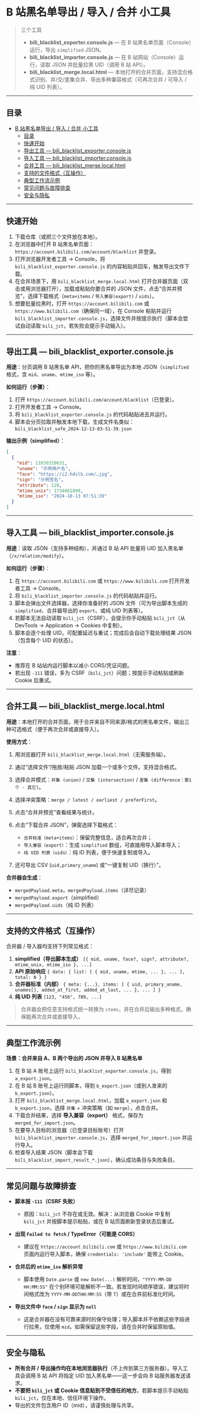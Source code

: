 # B 站黑名单导出 / 导入 / 合并 小工具

> 三个工具
>
> * **bili\_blacklist\_exporter.console.js** — 在 B 站黑名单页面（Console）运行，导出 `simplified` JSON。
> * **bili\_blacklist\_importer.console.js** — 在 B 站网站（Console）运行，读取 JSON 并批量拉黑 UID（调用 B 站 API）。
> * **bili\_blacklist\_merge.local.html** — 本地打开的合并页面，支持混合格式识别、并/交/差集合并、导出多种兼容格式（可再次合并 / 可导入 / 纯 UID 列表）。

---

## 目录

- [B 站黑名单导出 / 导入 / 合并 小工具](#b-站黑名单导出--导入--合并-小工具)
  - [目录](#目录)
  - [快速开始](#快速开始)
  - [导出工具 — bili\_blacklist\_exporter.console.js](#导出工具--bili_blacklist_exporterconsolejs)
  - [导入工具 — bili\_blacklist\_importer.console.js](#导入工具--bili_blacklist_importerconsolejs)
  - [合并工具 — bili\_blacklist\_merge.local.html](#合并工具--bili_blacklist_mergelocalhtml)
  - [支持的文件格式（互操作）](#支持的文件格式互操作)
  - [典型工作流示例](#典型工作流示例)
  - [常见问题与故障排查](#常见问题与故障排查)
  - [安全与隐私](#安全与隐私)

---

## 快速开始

1. 下载仓库（或把三个文件放在本地）。
2. 在浏览器中打开 B 站黑名单页面：`https://account.bilibili.com/account/blacklist` 并登录。
3. 打开浏览器开发者工具 → Console，将 `bili_blacklist_exporter.console.js` 的内容粘贴并回车，触发导出文件下载。
4. 在合并场景下，用 `bili_blacklist_merge.local.html` 打开合并器页面（双击或用浏览器打开），加载或粘贴你要合并的 JSON 文件，点击“合并并预览”，选择下载格式（`meta+items` / `导入兼容(export)` / `uids`）。
5. 想要批量拉黑时，打开 `https://account.bilibili.com` 或 `https://www.bilibili.com`（确保同一域），在 Console 粘贴并运行 `bili_blacklist_importer.console.js`，选择文件并按提示执行（脚本会尝试自动读取 `bili_jct`，若失败会提示手动输入）。

---

## 导出工具 — bili\_blacklist\_exporter.console.js

**用途**：分页调用 B 站黑名单 API，把你的黑名单导出为本地 JSON（`simplified` 格式，含 `mid`、`uname`、`mtime_iso` 等）。

**如何运行（步骤）**：

1. 打开 `https://account.bilibili.com/account/blacklist`（已登录）。
2. 打开开发者工具 → Console。
3. 将 `bili_blacklist_exporter.console.js` 的代码粘贴进去并运行。
4. 脚本会分页拉取并触发本地下载，生成文件名类似：
   `bili_blacklist_safe_2024-12-13-03-51-39.json`

**输出示例（simplified）**：

```json
[
  {
    "mid": 11030320631,
    "uname": "示例用户名",
    "face": "https://i2.hdslb.com/…jpg",
    "sign": "示例签名",
    "attribute": 128,
    "mtime_unix": 1734061899,
    "mtime_iso": "2024-10-13 07:51:39"
  }
]
```

---

## 导入工具 — bili\_blacklist\_importer.console.js

**用途**：读取 JSON（支持多种结构），并通过 B 站 API 批量将 UID 加入黑名单（`/x/relation/modify`）。

**如何运行（步骤）**：

1. 在 `https://account.bilibili.com` 或 `https://www.bilibili.com` 打开开发者工具 → Console。
2. 将 `bili_blacklist_importer.console.js` 的代码粘贴并运行。
3. 脚本会弹出文件选择器，选择你准备好的 JSON 文件（可为导出脚本生成的 `simplified`、合并器导出的 `export`、或纯 UID 列表等）。
4. 若脚本无法自动读取 `bili_jct`（CSRF），会提示你手动粘贴 `bili_jct`（从 DevTools → Application → Cookies 中复制）。
5. 脚本会逐个处理 UID，可配置延迟与重试；完成后会自动下载处理结果 JSON（包含每个 UID 的状态）。

**注意**：

* 推荐在 B 站站内运行脚本以减小 CORS/凭证问题。
* 若出现 `-111` 错误，多为 CSRF（`bili_jct`）问题；按提示手动粘贴或刷新 Cookie 后重试。

---

## 合并工具 — bili\_blacklist\_merge.local.html

**用途**：本地打开的合并页面，用于合并来自不同来源/格式的黑名单文件，输出三种可选格式（便于再次合并或直接导入）。

**使用方式**：

1. 用浏览器打开 `bili_blacklist_merge.local.html`（无需服务端）。
2. 通过“选择文件”/拖放/粘贴 JSON 加载一个或多个文件。支持混合格式。
3. 选择合并模式：`并集 (union)` / `交集 (intersection)` / `差集 (difference：第1个 - 其它)`。
4. 选择冲突策略：`merge / latest / earliest / preferFirst`。
5. 点击“合并并预览”查看结果与统计。
6. 点击“下载合并 JSON”，弹窗选择下载格式：

   * `合并标准（meta+items）`：保留完整信息，适合再次合并；
   * `导入兼容（export）`：生成 `simplified` 数组，可直接用导入脚本导入；
   * `纯 UID 列表（uids）`：纯 ID 列表，便于快速复制或导入。
7. 还可导出 CSV (`uid,primary_uname`) 或“一键复制 UID（换行）”。

**合并器会生成**：

* `mergedPayload.meta`，`mergedPayload.items`（详尽记录）
* `mergedPayload.export`（simplified）
* `mergedPayload.uids`（纯 ID 列表）

---

## 支持的文件格式（互操作）

合并器 / 导入器均支持下列常见格式：

1. **simplified（导出脚本生成）**
   `[{ mid, uname, face?, sign?, attribute?, mtime_unix, mtime_iso }, ...]`
2. **API 原始响应**
   `{ data: { list: [ { mid, uname, mtime, ... }, ... ], total: N } }`
3. **合并器标准（内部）**
   `{ meta: {...}, items: [ { uid, primary_uname, unames[], added_at_first, added_at_last, ... }, ... ] }`
4. **纯 UID 列表**
   `[123, "456", 789, ...]`

> 合并器会把任意支持格式统一转换为 `items`，并在合并后输出多种格式，确保能再次合并或直接导入。

---

## 典型工作流示例

**场景：合并来自 A、B 两个导出的 JSON 并导入 B 站黑名单**

1. 在 B 站 A 账号上运行 `bili_blacklist_exporter.console.js`，得到 `a_export.json`。
2. 在 B 站 B 账号上运行同脚本，得到 `b_export.json`（或别人发来的 `b_export.json`）。
3. 打开 `bili_blacklist_merge.local.html`，加载 `a_export.json` 和 `b_export.json`，选择 `并集` + 冲突策略（如 `merge`），点击合并。
4. 下载合并结果，选择 **导入兼容（export）** 格式，保存为 `merged_for_import.json`。
5. 在要导入目标的浏览器（已登录目标账号）打开 `bili_blacklist_importer.console.js`，选择 `merged_for_import.json` 并运行导入。
6. 检查导入结果 JSON（脚本会下载 `bili_blacklist_import_result_*.json`），确认成功条目与失败条目。

---

## 常见问题与故障排查

* **脚本报 `-111`（CSRF 失败）**

  * 原因：`bili_jct` 不存在或无效。解决：从浏览器 Cookie 中复制 `bili_jct` 并按脚本提示粘贴，或在 B 站页面刷新登录状态后重试。
* **出现 `Failed to fetch` / TypeError（可能是 CORS）**

  * 建议在 `https://account.bilibili.com` 或 `https://www.bilibili.com` 页面内运行导入脚本，确保 `credentials: 'include'` 能带上 Cookie。
* **合并后的 `mtime_iso` 解析异常**

  * 脚本使用 `Date.parse` 或 `new Date(...)` 解析时间，`"YYYY-MM-DD HH:MM:SS"` 在个别环境可能解析不一致。若发现时间顺序错误，建议将时间格式改为 `YYYY-MM-DDTHH:MM:SS`（带 `T`）或在合并前标准化时间。
* **导出文件中 `face` / `sign` 显示为 `null`**

  * 这是合并器在没有可靠来源时的保守处理；导入脚本并不依赖这些字段进行拉黑，仅使用 `mid`。如需保留这些字段，请在合并时保留原始值。

---

## 安全与隐私

* **所有合并 / 导出操作均在本地浏览器执行**（不上传到第三方服务器）。导入工具会调用 B 站 API 将指定 UID 加入黑名单——这一步会向 B 站服务器发送请求。
* **不要把 `bili_jct` 或 Cookie 信息贴到不受信任的地方**。若脚本提示手动粘贴 `bili_jct`，仅在本地、信任环境下操作。
* 导出的文件包含用户 ID（mid），请谨慎处理与共享。

